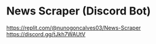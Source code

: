 # News Scraper (Discord Bot)
https://replit.com/@nunogoncalves03/News-Scraper  
https://discord.gg/tJkh7WAUtV
